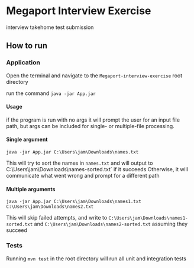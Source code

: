 # Megaport Interview Exercise
interview takehome test submission

## How to run

### Application
Open the terminal and navigate to the `Megaport-interview-exercise` root directory

run the command `java -jar App.jar`

#### Usage
if the program is run with no args it will prompt the user for an input file path, but args can be included for single- or multiple-file processing.

#### Single argument

`java -jar App.jar C:\Users\jam\Downloads\names.txt`

This will try to sort the names in `names.txt` and will output to C:\Users\jam\Downloads\names-sorted.txt` if it succeeds
Otherwise, it will communicate what went wrong and prompt for a different path

#### Multiple arguments

`java -jar App.jar C:\Users\jam\Downloads\names1.txt C:\Users\jam\Downloads\names2.txt`

This will skip failed attempts, and write to `C:\Users\jam\Downloads\names1-sorted.txt` and `C:\Users\jam\Downloads\names2-sorted.txt` assuming they succeed


### Tests

Running `mvn test` in the root directory will run all unit and integration tests
